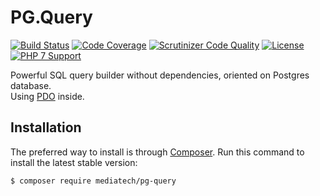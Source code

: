 # PG.Query

[![Build Status](https://img.shields.io/travis/newmediatech/pg-query.svg?style=flat-square&maxAge=2592000)](https://travis-ci.org/newmediatech/pg-query)
[![Code Coverage](https://img.shields.io/scrutinizer/coverage/g/mediatech/pg-query.svg?style=flat-square)](https://scrutinizer-ci.com/g/newmediatech/pg-query)
[![Scrutinizer Code Quality](https://img.shields.io/scrutinizer/g/newmediatech/pg-query.svg?style=flat-square)](https://scrutinizer-ci.com/g/newmediatech/pg-query)
[![License](https://img.shields.io/github/license/newmediatech/pg-query.svg?style=flat-square)](https://github.com/newmediatech/pg-query)
[![PHP 7 Support](https://img.shields.io/badge/PHP%207-supported-blue.svg?style=flat-square)](https://github.com/newmediatech/pg-query)

Powerful SQL query builder without dependencies, oriented on Postgres database.  
Using [PDO](http://php.net/PDO) inside. 

## Installation

The preferred way to install is through [Composer](https://getcomposer.org).
Run this command to install the latest stable version:

```shell
$ composer require mediatech/pg-query
```